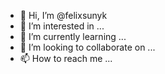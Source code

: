 - 👋 Hi, I’m @felixsunyk
- 👀 I’m interested in ...
- 🌱 I’m currently learning ...
- 💞️ I’m looking to collaborate on ...
- 📫 How to reach me ...

<!---
felixsunyk/felixsunyk is a ✨ special ✨ repository because its `README.md` (this file) appears on your GitHub profile.
You can click the Preview link to take a look at your changes.
--->
